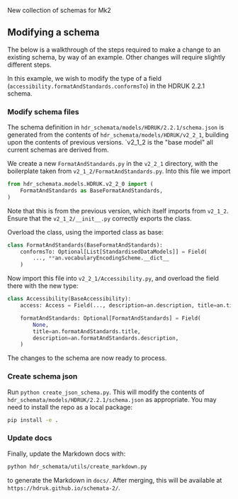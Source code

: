 New collection of schemas for Mk2


## Modifying a schema

The below is a walkthrough of the steps required to make a change to an existing schema, by way of
an example. Other changes will require slightly different steps.

In this example, we wish to modify the type of a field (`accessibility.formatAndStandards.conformsTo`) 
in the HDRUK 2.2.1 schema.

### Modify schema files

The schema definition in `hdr_schemata/models/HDRUK/2.2.1/schema.json` is 
generated from the contents of `hdr_schemata/models/HDRUK/v2_2_1`, building 
upon the contents of previous versions. `v2_1_2 is the "base model" all
current schemas are derived from.

We create a new `FormatAndStandards.py` in the
`v2_2_1` directory, with the boilerplate taken from `v2_1_2/FormatAndStandards.py`. Into this file we import 
```python
from hdr_schemata.models.HDRUK.v2_2_0 import (
    FormatAndStandards as BaseFormatAndStandards,
)
```
Note that this is from the previous version, which itself imports from `v2_1_2`. Ensure that the `v2_1_2/__init__.py` correctly exports the class.

Overload the class, using the imported class as base:
```python
class FormatAndStandards(BaseFormatAndStandards):
    conformsTo: Optional[List[StandardisedDataModels]] = Field(
        ..., **an.vocabularyEncodingScheme.__dict__
    )
```

Now import this file into `v2_2_1/Accessibility.py`, and overload the field there with the new type:

```python
class Accessibility(BaseAccessibility):
    access: Access = Field(..., description=an.description, title=an.title)

    formatAndStandards: Optional[FormatAndStandards] = Field(
        None,
        title=an.formatAndStandards.title,
        description=an.formatAndStandards.description,
    )
```

The changes to the schema are now ready to process.

### Create schema json

Run `python create_json_schema.py`. This will modify the contents of `hdr_schemata/models/HDRUK/2.2.1/schema.json` as appropriate. You may need to install the repo as a local package:
```bash
pip install -e .
```

### Update docs

Finally, update the Markdown docs with:
```bash
python hdr_schemata/utils/create_markdown.py
```
to generate the Markdown in `docs/`. After merging, this will be available at `https://hdruk.github.io/schemata-2/`.